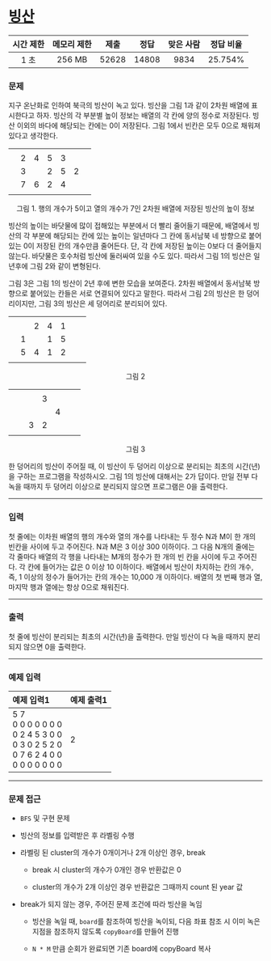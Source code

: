 # [빙산](https://www.acmicpc.net/problem/2573)

<div align = center>

| 시간 제한 | 메모리 제한 | 제출  | 정답  | 맞은 사람 | 정답 비율 |
| :-------: | :---------: | :---: | :---: | :-------: | :-------: |
|   1 초    |   256 MB    | 52628 | 14808 |   9834    |  25.754%  |

</div>

### 문제

지구 온난화로 인하여 북극의 빙산이 녹고 있다. 빙산을 그림 1과 같이 2차원 배열에 표시한다고 하자. 빙산의 각 부분별 높이 정보는 배열의 각 칸에 양의 정수로 저장된다. 빙산 이외의 바다에 해당되는 칸에는 0이 저장된다. 그림 1에서 빈칸은 모두 0으로 채워져 있다고 생각한다.

<div align=center>
  <table>
    <tr>
      <td align=center></td>
      <td align=center></td>
      <td align=center></td>
      <td align=center></td>
      <td align=center></td>
      <td align=center></td>
      <td align=center></td>
    </tr>
    <tr>
      <td align=center></td>
      <td align=center>2</td>
      <td align=center>4</td>
      <td align=center>5</td>
      <td align=center>3</td>
      <td align=center></td>
      <td align=center></td>
    </tr>
    <tr>
      <td align=center></td>
      <td align=center>3</td>
      <td align=center></td>
      <td align=center>2</td>
      <td align=center>5</td>
      <td align=center>2</td>
      <td align=center></td>
    </tr>
    <tr>
      <td align=center></td>
      <td align=center>7</td>
      <td align=center>6</td>
      <td align=center>2</td>
      <td align=center>4</td>
      <td align=center></td>
      <td align=center></td>
    </tr>
    <tr>
      <td align=center></td>
      <td align=center></td>
      <td align=center></td>
      <td align=center></td>
      <td align=center></td>
      <td align=center></td>
      <td align=center></td>
    </tr>
  </table>

그림 1. 행의 개수가 5이고 열의 개수가 7인 2차원 배열에 저장된 빙산의 높이 정보

</div>

빙산의 높이는 바닷물에 많이 접해있는 부분에서 더 빨리 줄어들기 때문에, 배열에서 빙산의 각 부분에 해당되는 칸에 있는 높이는 일년마다 그 칸에 동서남북 네 방향으로 붙어있는 0이 저장된 칸의 개수만큼 줄어든다. 단, 각 칸에 저장된 높이는 0보다 더 줄어들지 않는다. 바닷물은 호수처럼 빙산에 둘러싸여 있을 수도 있다. 따라서 그림 1의 빙산은 일년후에 그림 2와 같이 변형된다.

그림 3은 그림 1의 빙산이 2년 후에 변한 모습을 보여준다. 2차원 배열에서 동서남북 방향으로 붙어있는 칸들은 서로 연결되어 있다고 말한다. 따라서 그림 2의 빙산은 한 덩어리이지만, 그림 3의 빙산은 세 덩어리로 분리되어 있다.

<div align=center>
  <table>
    <tr>
      <td align=center></td>
      <td align=center></td>
      <td align=center></td>
      <td align=center></td>
      <td align=center></td>
      <td align=center></td>
      <td align=center></td>
    </tr>
    <tr>
      <td align=center></td>
      <td align=center></td>
      <td align=center>2</td>
      <td align=center>4</td>
      <td align=center>1</td>
      <td align=center></td>
      <td align=center></td>
    </tr>
    <tr>
      <td align=center></td>
      <td align=center>1</td>
      <td align=center></td>
      <td align=center>1</td>
      <td align=center>5</td>
      <td align=center></td>
      <td align=center></td>
    </tr>
    <tr>
      <td align=center></td>
      <td align=center>5</td>
      <td align=center>4</td>
      <td align=center>1</td>
      <td align=center>2</td>
      <td align=center></td>
      <td align=center></td>
    </tr>
    <tr>
      <td align=center></td>
      <td align=center></td>
      <td align=center></td>
      <td align=center></td>
      <td align=center></td>
      <td align=center></td>
      <td align=center></td>
    </tr>
  </table>

그림 2

</div>

<div align=center>
  <table>
    <tr>
      <td align=center></td>
      <td align=center></td>
      <td align=center></td>
      <td align=center></td>
      <td align=center></td>
      <td align=center></td>
      <td align=center></td>
    </tr>
    <tr>
      <td align=center></td>
      <td align=center></td>
      <td align=center></td>
      <td align=center>3</td>
      <td align=center></td>
      <td align=center></td>
      <td align=center></td>
    </tr>
    <tr>
      <td align=center></td>
      <td align=center></td>
      <td align=center></td>
      <td align=center></td>
      <td align=center>4</td>
      <td align=center></td>
      <td align=center></td>
    </tr>
    <tr>
      <td align=center></td>
      <td align=center></td>
      <td align=center>3</td>
      <td align=center>2</td>
      <td align=center></td>
      <td align=center></td>
      <td align=center></td>
    </tr>
    <tr>
      <td align=center></td>
      <td align=center></td>
      <td align=center></td>
      <td align=center></td>
      <td align=center></td>
      <td align=center></td>
      <td align=center></td>
    </tr>
  </table>

그림 3

</div>

한 덩어리의 빙산이 주어질 때, 이 빙산이 두 덩어리 이상으로 분리되는 최초의 시간(년)을 구하는 프로그램을 작성하시오. 그림 1의 빙산에 대해서는 2가 답이다. 만일 전부 다 녹을 때까지 두 덩어리 이상으로 분리되지 않으면 프로그램은 0을 출력한다.

---

### 입력

첫 줄에는 이차원 배열의 행의 개수와 열의 개수를 나타내는 두 정수 N과 M이 한 개의 빈칸을 사이에 두고 주어진다. N과 M은 3 이상 300 이하이다. 그 다음 N개의 줄에는 각 줄마다 배열의 각 행을 나타내는 M개의 정수가 한 개의 빈 칸을 사이에 두고 주어진다. 각 칸에 들어가는 값은 0 이상 10 이하이다. 배열에서 빙산이 차지하는 칸의 개수, 즉, 1 이상의 정수가 들어가는 칸의 개수는 10,000 개 이하이다. 배열의 첫 번째 행과 열, 마지막 행과 열에는 항상 0으로 채워진다.

---

### 출력

첫 줄에 빙산이 분리되는 최초의 시간(년)을 출력한다. 만일 빙산이 다 녹을 때까지 분리되지 않으면 0을 출력한다.

---

### 예제 입력

| 예제 입력1                                                                                    | 예제 출력1 |
| :-------------------------------------------------------------------------------------------- | :--------- |
| 5 7<br/>0 0 0 0 0 0 0<br/>0 2 4 5 3 0 0<br/>0 3 0 2 5 2 0<br/>0 7 6 2 4 0 0<br/>0 0 0 0 0 0 0 | 2          |

---

### 문제 접근

- `BFS` 및 구현 문제

- 빙산의 정보를 입력받은 후 라벨링 수행

- 라벨링 된 cluster의 개수가 0개이거나 2개 이상인 경우, break

  - break 시 cluster의 개수가 0개인 경우 반환값은 0

  - cluster의 개수가 2개 이상인 경우 반환값은 그때까지 count 된 year 값

- break가 되지 않는 경우, 주어진 문제 조건에 따라 빙산을 녹임

  - 빙산을 녹일 때, `board`를 참조하여 빙산을 녹이되, 다음 좌표 참조 시 이미 녹은 지점을 참조하지 않도록 `copyBoard`를 만들어 진행

  - `N * M` 만큼 순회가 완료되면 기존 board에 copyBoard 복사
